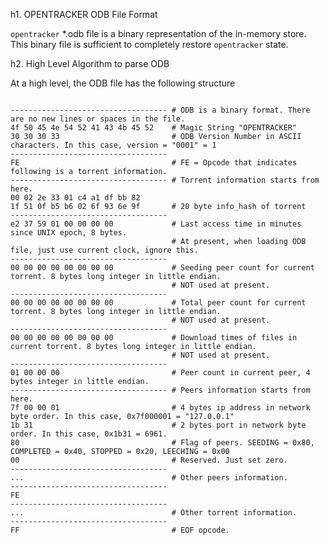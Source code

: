 h1. OPENTRACKER ODB File Format

`opentracker` *.odb file is a binary representation of the in-memory store. 
This binary file is sufficient to completely restore `opentracker` state.

h2. High Level Algorithm to parse ODB

At a high level, the ODB file has the following structure
<pre><code>
----------------------------------- # ODB is a binary format. There are no new lines or spaces in the file.
4f 50 45 4e 54 52 41 43 4b 45 52    # Magic String "OPENTRACKER"
30 30 30 33                         # ODB Version Number in ASCII characters. In this case, version = "0001" = 1 
-----------------------------------
FE                                  # FE = Opcode that indicates following is a torrent information.
----------------------------------- # Torrent information starts from here.
00 02 2e 33 01 c4 a1 df bb 82 
1f 51 0f b5 b6 02 6f 93 6e 9f       # 20 byte info_hash of torrent
----------------------------------- 
e2 37 59 01 00 00 00 00             # Last access time in minutes since UNIX epoch, 8 bytes.
                                    # At present, when loading ODB file, just use current clock, ignore this.
-----------------------------------
00 00 00 00 00 00 00 00             # Seeding peer count for current torrent. 8 bytes long integer in little endian. 
                                    # NOT used at present.
-----------------------------------
00 00 00 00 00 00 00 00             # Total peer count for current torrent. 8 bytes long integer in little endian.
                                    # NOT used at present.
-----------------------------------
00 00 00 00 00 00 00 00             # Download times of files in current torrent. 8 bytes long integer in little endian.
                                    # NOT used at present.
-----------------------------------
01 00 00 00                         # Peer count in current peer, 4 bytes integer in little endian.
----------------------------------- # Peers information starts from here.
7f 00 00 01                         # 4 bytes ip address in network byte order. In this case, 0x7f000001 = "127.0.0.1"
1b 31                               # 2 bytes port in network byte order. In this case, 0x1b31 = 6961.
80                                  # Flag of peers. SEEDING = 0x80, COMPLETED = 0x40, STOPPED = 0x20, LEECHING = 0x00
00                                  # Reserved. Just set zero.
-----------------------------------
...                                 # Other peers information.
-----------------------------------
FE                                 
----------------------------------- 
...                                 # Other torrent information.
-----------------------------------
FF                                  # EOF opcode.
</code></pre>
